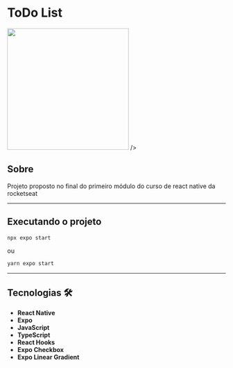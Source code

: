 # ToDo List

<div>
<img width="280px" src="https://user-images.githubusercontent.com/79336444/213924206-d22f69f8-f36e-4da8-9e44-47425dd15999.gif" /> 
/>
</div>

## Sobre

Projeto proposto no final do primeiro módulo do curso de react native da rocketseat

---

## Executando o projeto

```bash
npx expo start
```

ou

```bash
yarn expo start
```

---

## Tecnologias &#128736;

- **React Native**
- **Expo**
- **JavaScript**
- **TypeScript**
- **React Hooks**
- **Expo Checkbox**
- **Expo Linear Gradient**
